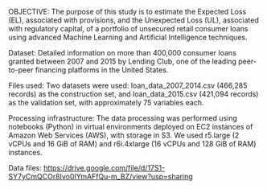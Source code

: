 OBJECTIVE: The purpose of this study is to estimate the Expected Loss (EL),  associated with provisions, and the Unexpected Loss (UL),  associated with regulatory capital, of a portfolio of unsecured retail consumer loans using advanced Machine Learning and Artificial Intelligence techniques.

Dataset: Detailed information on more than 400,000 consumer loans granted between 2007 and 2015 by Lending Club, one of the leading peer-to-peer financing platforms in the United States.

Files used: Two datasets were used: loan_data_2007_2014.csv (466,285 records) as the construction set, and loan_data_2015.csv (421,094 records) as the validation set, with approximately 75 variables each.

Processing infrastructure: The data processing was performed using notebooks (Python) in virtual environments deployed on EC2 instances of Amazon Web Services (AWS), with storage in S3. We used r5.large (2 vCPUs and 16 GiB of RAM) and r6i.4xlarge (16 vCPUs and 128 GiB of RAM) instances.

Data files:
https://drive.google.com/file/d/17S1-SY7yCmQCOr8Ivo0IYmAFfQu-m_BZ/view?usp=sharing
